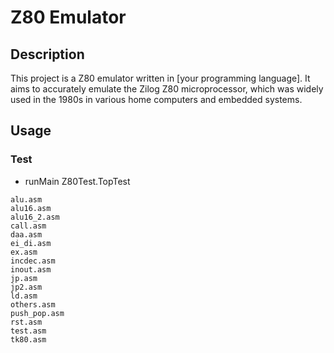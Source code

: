 # Z80 Emulator

## Description
This project is a Z80 emulator written in [your programming language]. It aims to accurately emulate the Zilog Z80 microprocessor, which was widely used in the 1980s in various home computers and embedded systems.

## Usage

### Test

* runMain Z80Test.TopTest
```
alu.asm
alu16.asm
alu16_2.asm
call.asm
daa.asm
ei_di.asm
ex.asm
incdec.asm
inout.asm
jp.asm
jp2.asm
ld.asm
others.asm
push_pop.asm
rst.asm
test.asm
tk80.asm
```
